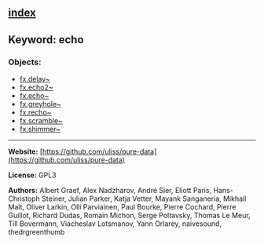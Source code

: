 [index](../index.html)
---

## Keyword: echo

### Objects:
* [fx.delay~](../fx.delay~.html)
* [fx.echo2~](../fx.echo2~.html)
* [fx.echo~](../fx.echo~.html)
* [fx.greyhole~](../fx.greyhole~.html)
* [fx.recho~](../fx.recho~.html)
* [fx.scramble~](../fx.scramble~.html)
* [fx.shimmer~](../fx.shimmer~.html)

---
**Website:** [https://github.com/uliss/pure-data](https://github.com/uliss/pure-data)

**License:** GPL3

**Authors:** Albert Graef, Alex Nadzharov, André Sier, Eliott Paris, Hans-Christoph Steiner, Julian Parker, Katja Vetter, Mayank Sanganeria, Mikhail Malt, Oliver Larkin, Olli Parviainen, Paul Bourke, Pierre Cochard, Pierre Guillot, Richard Dudas, Romain Michon, Serge Poltavsky, Thomas Le Meur, Till Bovermann, Viacheslav Lotsmanov, Yann Orlarey, naivesound, thedrgreenthumb
